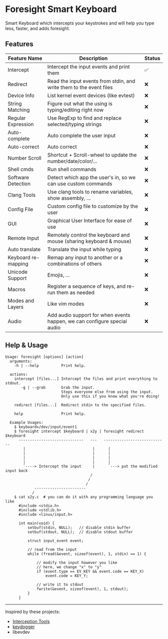 # Foresight Smart Keyboard

Smart Keyboard which intercepts your keystrokes and will help you type less, faster, and adds foresight.

## Features

| Feature Name        | Description                                                              | Status |
|---------------------|--------------------------------------------------------------------------|--------|
| Intercept           | Intercept the input events and print them                                | ✅      |
| Redirect            | Read the input events from stdin, and write them to the event files      | ❌      |
| Device Info         | List kernel event devices (like evtest)                                  | ❌      |
| String Matching     | Figure out what the using is typing/editing right now                    | ❌      |
| Regular Expression  | Use RegExp to find and replace selected/typing strings                   | ❌      |
| Auto-complete       | Auto complete the user input                                             | ❌      |
| Auto-correct        | Auto correct                                                             | ❌      |
| Number Scroll       | Shortcut + Scroll-wheel to update the number/date/color/...              | ❌      |
| Shell cmds          | Run shell commands                                                       | ❌      |
| Software Detection  | Detect which app the user's in, so we can use custom commands            | ❌      |
| Clang Tools         | Use clang tools to rename variables, show assembly, ...                  | ❌      |
| Config File         | Custom config file to customize by the user                              | ❌      |
| GUI                 | Graphical User Interface for ease of use                                 | ❌      |
| Remote Input        | Remotely control the keyboard and mouse (sharing keyboard & mouse)       | ❌      |
| Auto translate      | Translate the input while typing                                         | ❌      |
| Keyboard re-mapping | Remap any input to another or a combinations of others                   | ❌      |
| Unicode Support     | Emojis, ...                                                              | ❌      |
| Macros              | Register a sequence of keys, and re-run them as needed                   | ❌      |
| Modes and Layers    | Like vim modes                                                           | ❌      |
| Audio               | Add audio support for when events happen, we can configure special audio | ❌      |


## Help & Usage

```
Usage: foresight [options] [action]
  arguments:
    -h | --help          Print help.

  actions:
    intercept [files...] Intercept the files and print everything to stdout.
       -g | --grab       Grab the input.
                         Stops everyone else from using the input.
                         Only use this if you know what you're doing!

    redirect [files...]  Redirect stdin to the specified files.

    help                 Print help.

  Example Usages:
    $ keyboard=/dev/input/event1
    $ foresight intercept $keyboard | x2y | foresight redirect $keyboard
      -----------------------------   ---   ----------------------------
        |                              |      |
        |                              |      |
        |                              |      |
        |                              |      |
        `----> Intercept the input     |      `---> put the modified input back
                                      /
                                     /
                                    /
             -----------------------
            /
    $ cat x2y.c  # you can do it with any programming language you like
      #include <stdio.h>
      #include <stdlib.h>
      #include <linux/input.h>

      int main(void) {
          setbuf(stdin, NULL);   // disable stdin buffer
          setbuf(stdout, NULL);  // disable stdout buffer

          struct input_event event;

          // read from the input
          while (fread(&event, sizeof(event), 1, stdin) == 1) {

              // modify the input however you like
              // here, we change "x" to "y"
              if (event.type == EV_KEY && event.code == KEY_X)
                  event.code = KEY_Y;

              // write it to stdout
              fwrite(&event, sizeof(event), 1, stdout);
          }
      }
```

---
Inspired by these projects:

- [Interception Tools](https://gitlab.com/interception/linux/tools)
- [keydogger](https://github.com/jarusll/keydogger/)
- libevdev

